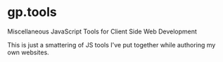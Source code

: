 # gp.tools

Miscellaneous JavaScript Tools for Client Side Web Development

This is just a smattering of JS tools I've put together while authoring my own websites.